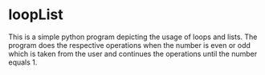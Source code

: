# loopList

This is a simple python program depicting the usage of loops and lists.
The program does the respective operations when the number is even or odd which is taken from the user 
and continues the operations until the number equals 1.

